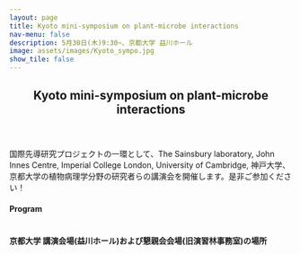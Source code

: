 ```yaml
---
layout: page
title: Kyoto mini-symposium on plant-microbe interactions
nav-menu: false
description: 5月30日(木)9:30~、京都大学 益川ホール
image: assets/images/Kyoto_sympo.jpg
show_tile: false
---
```


<!-- Main -->
<div id="main">

<!-- One -->
<section id="one">
	<div class="inner">
        <header class="major">
			<h2>Kyoto mini-symposium on plant-microbe interactions</h2>
		</header>
        <p>国際先導研究プロジェクトの一環として、The Sainsbury laboratory, John Innes Centre, Imperial College London, University of Cambridge, 神戸大学、京都大学の植物病理学分野の研究者らの講演会を開催します。是非ご参加ください！</p>
        <!-- <h4>参加希望者は下記Google Formから登録お願いいたします!</h4>
		<a href="https://forms.gle/sA7mkHq1QgH9Xibb9">参加登録フォームはこちらから。</a> -->
        <h4>Program</h4>
        <span class="image fit"><img src="{% link assets/images/Kyoto_sympo_poster.jpg %}" alt="" /></span>
	</div>
    <div class="inner">
        <h4>京都大学 講演会場(益川ホール)および懇親会会場(旧演習林事務室)の場所</h4>
        <span class="image fit"><img src="{% link assets/images/masukawa_access.jpg %}" alt="" /></span>
	</div>
</section>
